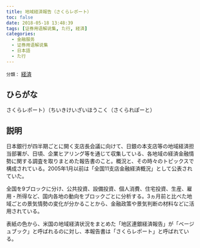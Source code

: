 ```yaml
---
title: 地域経済報告（さくらレポート）
toc: false
date: 2018-05-18 13:48:39
tags: [证券用语解说集, た行, 経済]
categories:
  - 金融服务
  - 证券用语解说集
  - 日本語
  - た行
---
```


`分類：` [経済](/tags/経済/)

## ひらがな

さくらレポート）（ちいきけいざいほうこく（さくられぽーと）

## 説明

日本銀行が四半期ごとに開く支店長会議に向けて、日銀の本支店等の地域経済担当部署が、日頃、企業ヒアリング等を通じて収集している、各地域の経済金融情勢に関する調査を取りまとめた報告書のこと。概況と、その時々のトピックスで構成されている。2005年1月以前は「全国11支店金融経済概況」として公表されていた。

全国を9ブロックに分け、公共投資、設備投資、個人消費、住宅投資、生産、雇用・所得など、国内各地の動向をブロックごとに分析する。3ヵ月前と比べた地域ごとの景気情勢の変化が分かることから、金融政策や景気判断の材料などに活用されている。

表紙の色から、米国の地域経済状況をまとめた「地区連銀経済報告」が「ベージュブック」と呼ばれるのに対し、本報告書は「さくらレポート」と呼ばれている。
